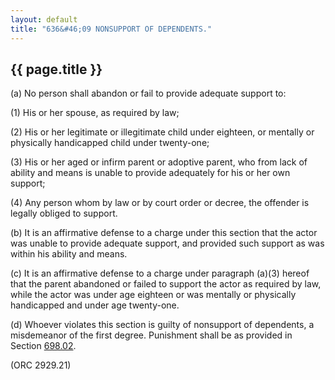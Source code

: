 ```yaml
---
layout: default 
title: "636&#46;09 NONSUPPORT OF DEPENDENTS."
---
```


{{ page.title }}
----------------

​(a) No person shall abandon or fail to provide adequate support to:

​(1) His or her spouse, as required by law;

​(2) His or her legitimate or illegitimate child under eighteen, or
mentally or physically handicapped child under twenty-one;

​(3) His or her aged or infirm parent or adoptive parent, who from lack
of ability and means is unable to provide adequately for his or her own
support;

​(4) Any person whom by law or by court order or decree, the offender is
legally obliged to support.

​(b) It is an affirmative defense to a charge under this section that
the actor was unable to provide adequate support, and provided such
support as was within his ability and means.

​(c) It is an affirmative defense to a charge under paragraph (a)(3)
hereof that the parent abandoned or failed to support the actor as
required by law, while the actor was under age eighteen or was mentally
or physically handicapped and under age twenty-one.

​(d) Whoever violates this section is guilty of nonsupport of
dependents, a misdemeanor of the first degree. Punishment shall be as
provided in Section [698.02](38e2f631.html).

(ORC 2929.21)
